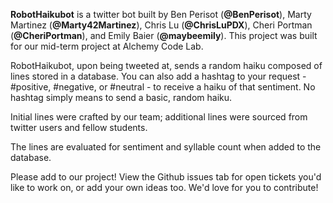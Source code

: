 **RobotHaikubot** is a twitter bot built by Ben Perisot (**@BenPerisot**), Marty Martinez (**@Marty42Martinez**), Chris Lu (**@ChrisLuPDX**), Cheri Portman (**@CheriPortman**), and Emily Baier (**@maybeemily**). This project was built for our mid-term project at Alchemy Code Lab.

RobotHaikubot, upon being tweeted at, sends a random haiku composed of lines stored in a database. You can also add a hashtag to your request - #positive, #negative, or #neutral - to receive a haiku of that sentiment. No hashtag simply means to send a basic, random haiku.

Initial lines were crafted by our team; additional lines were sourced from twitter users and fellow students.

The lines are evaluated for sentiment and syllable count when added to the database. 

Please add to our project! View the Github issues tab for open tickets you'd like to work on, or add your own ideas too. We'd love for you to contribute! 
